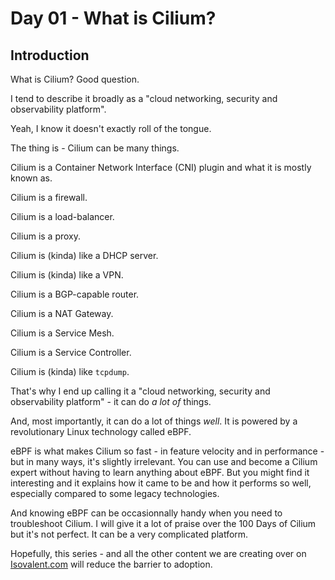 # Day 01 - What is Cilium?

## Introduction

What is Cilium? Good question.

I tend to describe it broadly as a "cloud networking, security and observability platform".

Yeah, I know it doesn't exactly roll of the tongue. 

The thing is - Cilium can be many things.

Cilium is a Container Network Interface (CNI) plugin and what it is mostly known as.

Cilium is a firewall.

Cilium is a load-balancer.

Cilium is a proxy.

Cilium is (kinda) like a DHCP server.

Cilium is (kinda) like a VPN.

Cilium is a BGP-capable router.

Cilium is a NAT Gateway.

Cilium is a Service Mesh.

Cilium is a Service Controller.

Cilium is (kinda) like `tcpdump`.

That's why I end up calling it a "cloud networking, security and observability platform" - it can do *a lot of* things. 

And, most importantly, it can do a lot of things *well*. It is powered by a revolutionary Linux technology called eBPF. 

eBPF is what makes Cilium so fast - in feature velocity and in performance - but in many ways, it's slightly irrelevant. You can use and become a Cilium expert without having to learn anything about eBPF. But you might find it interesting and it explains how it came to be and how it performs so well, especially compared to some legacy technologies.

And knowing eBPF can be occasionnally handy when you need to troubleshoot Cilium. I will give it a lot of praise over the 100 Days of Cilium but it's not perfect. It can be a very complicated platform.

Hopefully, this series - and all the other content we are creating over on [Isovalent.com](https://www.isovalent.com) will reduce the barrier to adoption.


